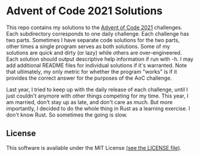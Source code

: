 # Advent of Code 2021 Solutions
This repo contains my solutions to the [Advent of Code 2021](https://adventofcode.com/2021/) challenges. Each subdirectory corresponds to one daily challenge. Each challenge has two parts. Sometimes I have separate code solutions for the two parts, other times a single program serves as both solutions. Some of my solutions are quick and dirty (or lazy) while others are over-engineered. Each solution should output descriptive help information if run with -h. I may add additional README files for individual solutions if it's warranted. Note that ultimately, my only metric for whether the program "works" is if it provides the correct answer for the purposes of the AoC challenge.

Last year, I tried to keep up with the daily release of each challenge, until I just couldn't anymore with other things competing for my time. This year, I am married, don't stay up as late, and don't care as much. But more importantly, I decided to do the whole thing in Rust as a learning exercise. I don't know Rust. So sometimes the going is slow.

## License
This software is available under the MIT License [(see the LICENSE file)](./LICENSE).